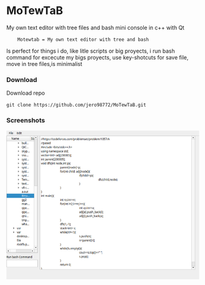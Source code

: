 # MoTewTaB
My  own text editor with tree files and bash mini console  in c++ with Qt

		Motewtab = My own text editor with tree and bash

Is perfect for things i do, like litle scripts or big proyects, i run bash command for excecute my bigs proyects, use key-shotcuts for save file, move in tree files,is minimalist

### Download 
Download repo

	git clone https://github.com/jero98772/MoTewTaB.git


### Screenshots
![1](https://raw.githubusercontent.com/jero98772/MoTewTaB/main/misc/Screenshots/1.png)
